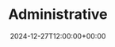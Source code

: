 ---
weight: 7000
title: "Administrative"
description: "Discover a variety of administrative roles within universities, ranging from academic coordinators to executive assistants. These positions offer vital support to academic departments and help ensure smooth operations across campus. Explore opportunities to contribute to the administrative success of top educational institutions."
icon: home_work
date: 2024-12-27T12:00:00+00:00
---